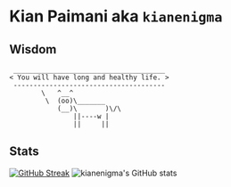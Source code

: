 # Kian Paimani aka `kianenigma`

## Wisdom

<!--START_SECTION:cowsay-->
```
 ______________________________________
< You will have long and healthy life. >
 --------------------------------------
        \   ^__^
         \  (oo)\_______
            (__)\       )\/\
                ||----w |
                ||     ||

```
<!--END_SECTION:cowsay-->


## Stats

[![GitHub Streak](http://github-readme-streak-stats.herokuapp.com?user=kianenigma)](https://git.io/streak-stats)
![kianenigma's GitHub stats](https://github-readme-stats.vercel.app/api?username=kianenigma)




